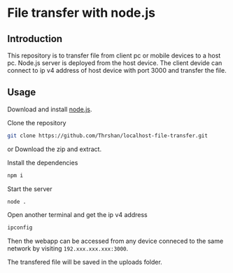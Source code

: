 # File transfer with node.js

## Introduction
This repository is to transfer file from client pc or mobile devices to a host pc. Node.js server is deployed from the host device. The client devide can connect to ip v4 address of host device with port 3000 and transfer the file.

## Usage
Download and install [node.js](https://nodejs.org/en/).

Clone the repository
```bash
git clone https://github.com/Thrshan/localhost-file-transfer.git
```
or Download the zip and extract.

Install the dependencies 
```bash
npm i
```
Start the server
```bash
node .
```

Open another terminal and get the ip v4 address
```bash
ipconfig
```
Then the webapp can be accessed from any device conneced to the same network by visiting `192.xxx.xxx.xxx:3000`.

The transfered file will be saved in the uploads folder.


